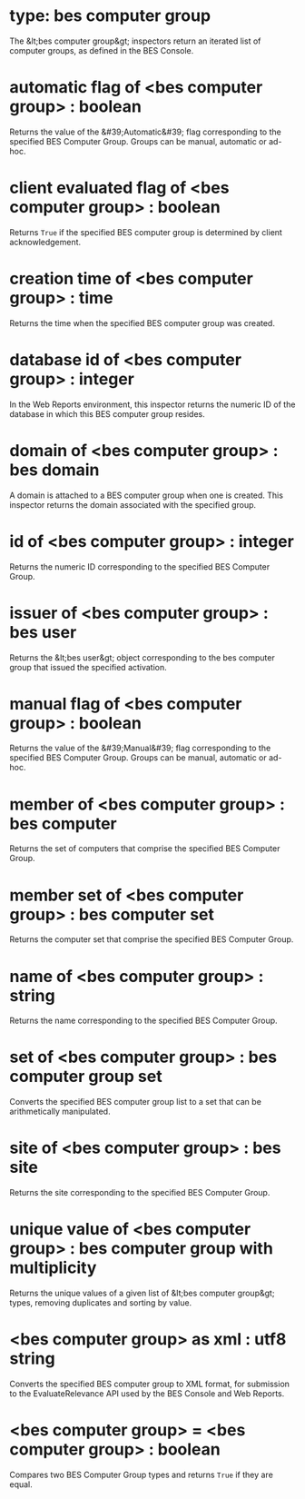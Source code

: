 # type: bes computer group

The &amp;lt;bes computer group&amp;gt; inspectors return an iterated list of computer groups, as defined in the BES Console.

# automatic flag of &lt;bes computer group&gt; : boolean

Returns the value of the &amp;#39;Automatic&amp;#39; flag corresponding to the specified BES Computer Group. Groups can be manual, automatic or ad-hoc.

# client evaluated flag of &lt;bes computer group&gt; : boolean

Returns `True` if the specified BES computer group is determined by client acknowledgement.

# creation time of &lt;bes computer group&gt; : time

Returns the time when the specified BES computer group was created.

# database id of &lt;bes computer group&gt; : integer

In the Web Reports environment, this inspector returns the numeric ID of the database in which this BES computer group resides.

# domain of &lt;bes computer group&gt; : bes domain

A domain is attached to a BES computer group when one is created. This inspector returns the domain associated with the specified group.

# id of &lt;bes computer group&gt; : integer

Returns the numeric ID corresponding to the specified BES Computer Group.

# issuer of &lt;bes computer group&gt; : bes user

Returns the &amp;lt;bes user&amp;gt; object corresponding to the bes computer group that issued the specified activation.

# manual flag of &lt;bes computer group&gt; : boolean

Returns the value of the &amp;#39;Manual&amp;#39; flag corresponding to the specified BES Computer Group. Groups can be manual, automatic or ad-hoc.

# member of &lt;bes computer group&gt; : bes computer

Returns the set of computers that comprise the specified BES Computer Group.

# member set of &lt;bes computer group&gt; : bes computer set

Returns the computer set that comprise the specified BES Computer Group.

# name of &lt;bes computer group&gt; : string

Returns the name corresponding to the specified BES Computer Group.

# set of &lt;bes computer group&gt; : bes computer group set

Converts the specified BES computer group list to a set that can be arithmetically manipulated.

# site of &lt;bes computer group&gt; : bes site

Returns the site corresponding to the specified BES Computer Group.

# unique value of &lt;bes computer group&gt; : bes computer group with multiplicity

Returns the unique values of a given list of &amp;lt;bes computer group&amp;gt; types, removing duplicates and sorting by value.

# &lt;bes computer group&gt; as xml : utf8 string

Converts the specified BES computer group to XML format, for submission to the EvaluateRelevance API used by the BES Console and Web Reports.

# &lt;bes computer group&gt; = &lt;bes computer group&gt; : boolean

Compares two BES Computer Group types and returns `True` if they are equal.
